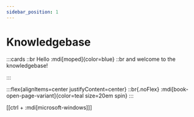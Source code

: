 ```yaml
---
sidebar_position: 1
---
```


# Knowledgebase 

:::cards
::br
Hello :mdi[moped]{color=blue}
::br
and welcome to the knowledgebase!

:::
 
:::flex{alignItems=center justifyContent=center}
::br{.noFlex}
:mdi[book-open-page-variant]{color=teal size=20em spin}
:::

[[ctrl + :mdi[microsoft-windows]]]

